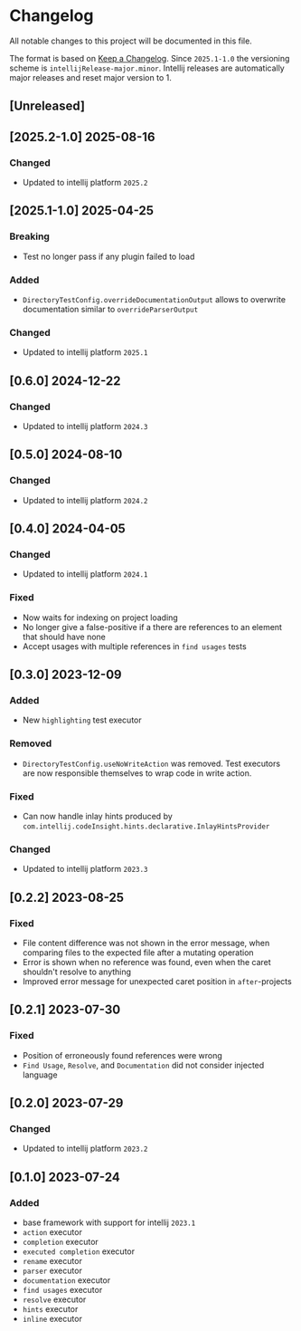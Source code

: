 # Changelog

All notable changes to this project will be documented in this file.

The format is based on [Keep a Changelog](https://keepachangelog.com/en/1.0.0/).
Since `2025.1-1.0` the versioning scheme is `intellijRelease-major.minor`.
Intellij releases are automatically major releases and reset major version to 1.

## [Unreleased]

## [2025.2-1.0] 2025-08-16

### Changed
- Updated to intellij platform `2025.2`

## [2025.1-1.0] 2025-04-25

### Breaking
- Test no longer pass if any plugin failed to load

### Added
- `DirectoryTestConfig.overrideDocumentationOutput` allows to overwrite documentation similar to `overrideParserOutput`

### Changed
- Updated to intellij platform `2025.1`

## [0.6.0] 2024-12-22

### Changed
- Updated to intellij platform `2024.3`

## [0.5.0] 2024-08-10

### Changed
- Updated to intellij platform `2024.2`

## [0.4.0] 2024-04-05

### Changed
- Updated to intellij platform `2024.1`

### Fixed
- Now waits for indexing on project loading
- No longer give a false-positive if a there are references to an element that should have none
- Accept usages with multiple references in `find usages` tests

## [0.3.0] 2023-12-09

### Added
- New `highlighting` test executor

### Removed
- `DirectoryTestConfig.useNoWriteAction` was removed. Test executors are now responsible themselves to wrap code in write action.

### Fixed
- Can now handle inlay hints produced by `com.intellij.codeInsight.hints.declarative.InlayHintsProvider`

### Changed
- Updated to intellij platform `2023.3`

## [0.2.2] 2023-08-25

### Fixed
- File content difference was not shown in the error message, when comparing files to the expected file after a mutating operation
- Error is shown when no reference was found, even when the caret shouldn't resolve to anything
- Improved error message for unexpected caret position in `after`-projects

## [0.2.1] 2023-07-30

### Fixed
- Position of erroneously found references were wrong
- `Find Usage`, `Resolve`, and  `Documentation` did not consider injected language

## [0.2.0] 2023-07-29

### Changed
- Updated to intellij platform `2023.2`


## [0.1.0] 2023-07-24

### Added
- base framework with support for intellij `2023.1`
- `action` executor
- `completion` executor
- `executed completion` executor
- `rename` executor
- `parser` executor
- `documentation` executor
- `find usages` executor
- `resolve` executor
- `hints` executor
- `inline` executor
